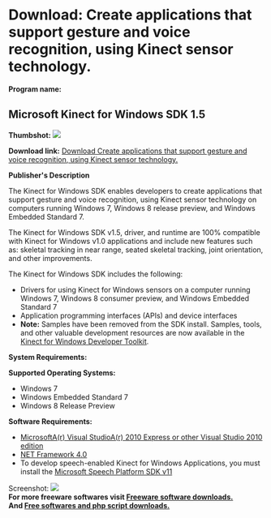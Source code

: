 # Download: Create applications that support gesture and voice recognition, using Kinect sensor technology.

**Program name:**

## Microsoft Kinect for Windows SDK 1.5

  
**Thumbshot:** ![](http://www.freewarefiles.com/screenshot/nopic.gif)   
  
**Download link:** [Download Create applications that support gesture and voice recognition, using Kinect sensor technology.](http://freesoftwares.boysofts.com/Microsoft-Kinect-for-Windows-SDK_program_77077.html)  
  


**Publisher's Description**  
  


The Kinect for Windows SDK enables developers to create applications that support gesture and voice recognition, using Kinect sensor technology on computers running Windows 7, Windows 8 release preview, and Windows Embedded Standard 7. 

The Kinect for Windows SDK v1.5, driver, and runtime are 100% compatible with Kinect for Windows v1.0 applications and include new features such as: skeletal tracking in near range, seated skeletal tracking, joint orientation, and other improvements. 

The Kinect for Windows SDK includes the following:

  * Drivers for using Kinect for Windows sensors on a computer running Windows 7, Windows 8 consumer preview, and Windows Embedded Standard 7 
  * Application programming interfaces (APIs) and device interfaces 
  * **Note:** Samples have been removed from the SDK install. Samples, tools, and other valuable development resources are now available in the [Kinect for Windows Developer Toolkit](http://go.microsoft.com/fwlink/?LinkID=246663). 

**System Requirements:**

**Supported Operating Systems:**

  * Windows 7 
  * Windows Embedded Standard 7 
  * Windows 8 Release Preview 

**Software Requirements:**

  * [MicrosoftA(r) Visual StudioA(r) 2010 Express or other Visual Studio 2010 edition](http://go.microsoft.com/fwlink/?LinkID=240078)
  * [NET Framework 4.0](http://go.microsoft.com/fwlink/?LinkID=240080)
  * To develop speech-enabled Kinect for Windows Applications, you must install the [Microsoft Speech Platform SDK v11](http://go.microsoft.com/fwlink/?LinkID=240081)

  
  
Screenshot: ![](http://www.freewarefiles.com/screenshot/nopic.gif)   
**For more freeware softwares visit [Freeware software downloads.](http://freesoftwares.boysofts.com/)**   
**And [Free softwares and php script downloads.](http://www.boysofts.com/)**
